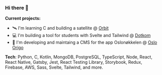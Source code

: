 ### Hi there 👋

**Current projects:**

- 🛰️ I'm learning C and building a satellite @ [Orbit](https://orbitntnu.com/)
- 💻 I'm building a tool for students with Svelte and Tailwind @ [Dotkom](https://github.com/dotkom)
- 🔑 I'm developing and maintaing a CMS for the app Oslonøkkelen @ [Oslo Origo](https://www.oslo.kommune.no/etater-foretak-og-ombud/oslo-origo/#gref)

**Tech**: Python, C, Kotlin, MongoDB, PostgreSQL, TypeScript, Node, React, React Native, Gatsby, Jest, React Testing Library, Storybook, Redux, Firebase, AWS, Sass, Svelte, Tailwind, and more.

<!--
**wickdeeb/wickdeeb** is a ✨ _special_ ✨ repository because its `README.md` (this file) appears on your GitHub profile.

Here are some ideas to get you started:

- 🔭 I’m currently working on ...
- 🌱 I’m currently learning ...
- 👯 I’m looking to collaborate on ...
- 🤔 I’m looking for help with ...
- 💬 Ask me about ...
- 📫 How to reach me: ...
- 😄 Pronouns: ...
- ⚡ Fun fact: ...
-->
